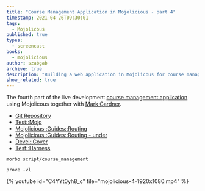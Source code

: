 ```yaml
---
title: "Course Management Application in Mojolicious - part 4"
timestamp: 2021-04-26T09:30:01
tags:
  - Mojolicous
published: true
types:
  - screencast
books:
  - mojolicious
author: szabgab
archive: true
description: "Building a web application in Mojolicous for course management"
show_related: true
---
```



The fourth part of the live development [course management application](/course-management-app-in-mojolicious) using Mojolicous together with [Mark Gardner](https://phoenixtrap.com/).


* [Git Repository](https://github.com/szabgab/course-management)
* [Test::Mojo](https://docs.mojolicious.org/Test/Mojo)
* [Mojolicious::Guides::Routing](https://docs.mojolicious.org/Mojolicious/Guides/Routing)
* [Mojolicious::Guides::Routing - under](https://docs.mojolicious.org/Mojolicious/Guides/Routing#Under)
* [Devel::Cover](https://metacpan.org/pod/Devel::Cover)
* [Test::Harness](https://docs.mojolicious.org/Test/Harness)

```
morbo script/course_management

prove -vl
```

{% youtube id="C4YYt0yh8_c" file="mojolicious-4-1920x1080.mp4" %}
